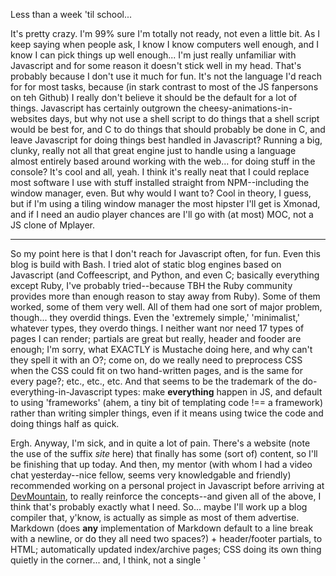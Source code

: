 Less than a week 'til school...

It's pretty crazy. I'm 99% sure I'm totally not ready, not even a little bit. As I keep saying when people ask, I know I know computers well enough, and I know I can pick things up well enough... I'm just really unfamiliar with Javascript and for some reason it doesn't stick well in my head. That's probably because I don't use it much for fun. It's not the language I'd reach for for most tasks, because (in stark contrast to most of the JS fanpersons on teh Github) I really don't believe it should be the default for a lot of things. Javascript has certainly outgrown the cheesy-animations-in-websites days, but why not use a shell script to do things that a shell script would be best for, and C to do things that should probably be done in C, and leave Javascript for doing things best handled in Javascript? Running a big, clunky, really not all that great engine just to handle using a language almost entirely based around working with the web... for doing stuff in the console? It's cool and all, yeah. I think it's really neat that I could replace most software I use with stuff installed straight from NPM--including the window manager, even. But why would I want to? Cool in theory, I guess, but if I'm using a tiling window manager the most hipster I'll get is Xmonad, and if I need an audio player chances are I'll go with (at most) MOC, not a JS clone of Mplayer.  

---------

So my point here is that I don't reach for Javascript often, for fun. Even this blog is build with Bash. I tried alot of static blog engines based on Javascript (and Coffeescript, and Python, and even C; basically everything except Ruby, I've probably tried--because TBH the Ruby community provides more than enough reason to stay away from Ruby). Some of them worked, some of them very well. All of them had one sort of major problem, though... they overdid things. Even the 'extremely simple,' 'minimalist,' whatever types, they overdo things. I neither want nor need 17 types of pages I can render; partials are great but really, header and fooder are enough; I'm sorry, what EXACTLY is Mustache doing here, and why can't they spell it with an O?; come on, do we really need to preprocess CSS when the CSS could fit on two hand-written pages, and is the same for every page?; etc., etc., etc. And that seems to be the trademark of the do-everything-in-Javascript types: make **everything** happen in JS, and default to using 'frameworks' (ahem, a tiny bit of templating code !== a framework) rather than writing simpler things, even if it means using twice the code and doing things half as quick. 

Ergh. Anyway, I'm sick, and in quite a lot of pain. There's a website (note the use of the suffix _site_ here) that finally has some (sort of) content, so I'll be finishing that up today. And then, my mentor (with whom I had a video chat yesterday--nice fellow, seems very knowledgable and friendly) recommended working on a personal project in Javascript before arriving at [DevMountain](http://devmounta.in), to really reinforce the concepts--and given all of the above, I think that's probably exactly what I need. So... maybe I'll work up a blog compiler that, y'know, is actually as simple as most of them advertise. Markdown (does **any** implementation of Markdown default to a line break with a newline, or do they all need two spaces?) + header/footer partials, to HTML; automatically updated index/archive pages; CSS doing its own thing quietly in the corner... and, I think, not a single '<script>' anywhere in the site.  

tags: javascript, school, work, blogging, projects

